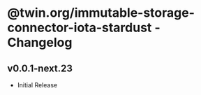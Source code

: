 # @twin.org/immutable-storage-connector-iota-stardust - Changelog

## v0.0.1-next.23

- Initial Release
